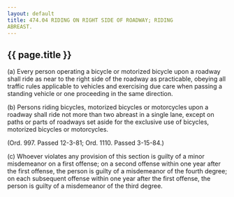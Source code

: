 ```yaml
---
layout: default 
title: 474.04 RIDING ON RIGHT SIDE OF ROADWAY; RIDING
ABREAST.
---
```


{{ page.title }}
----------------

​(a) Every person operating a bicycle or motorized bicycle upon a
roadway shall ride as near to the right side of the roadway as
practicable, obeying all traffic rules applicable to vehicles and
exercising due care when passing a standing vehicle or one proceeding in
the same direction.

​(b) Persons riding bicycles, motorized bicycles or motorcycles upon a
roadway shall ride not more than two abreast in a single lane, except on
paths or parts of roadways set aside for the exclusive use of bicycles,
motorized bicycles or motorcycles.

(Ord. 997. Passed 12-3-81; Ord. 1110. Passed 3-15-84.)

​(c) Whoever violates any provision of this section is guilty of a minor
misdemeanor on a first offense; on a second offense within one year
after the first offense, the person is guilty of a misdemeanor of the
fourth degree; on each subsequent offense within one year after the
first offense, the person is guilty of a misdemeanor of the third
degree.
